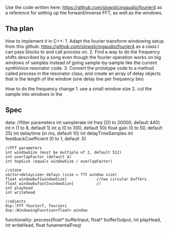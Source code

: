Use the code written here: https://github.com/slowslicingaudio/fourier4 as a reference for setting up the forward/inverse FFT, as well as the windows. 

## Tha plan

How to implement it in C++:
    1. Adapt the fourier transform windowing setup from this github: https://github.com/slowslicingaudio/fourier4 as a class I can pass blocks to and call process on. 
    2. Find a way to do the frequency shifts described by a song even though the fourier operation works on big windows of samples instead of going sample-by-sample like the current synthVoice resonator code.
    3. Convert the prototype code to a method called process in the resonator class, and create an array of delay objects that is the length of the window (one delay line per frequency bin)

How to do the frequency change
    1. use a small window size
    2. cut the sample into windows in the 

## Spec

data:
    //filter parameters
    int samplerate
    int freq    (20 to 20000, default 440)
    int n       (1 to 8, default 1)
    int q       (0 to 300, default 50)
    float gain    (0 to 50, default 25)
    int delaytime        (in ms, default 10)
    int delayTimeSamples
    int feedbackCoefficient (0 to 1, default .5)

    //FFT parameters
    int windowSize (must be multiple of 2, default 512)
    int overlapFactor (default 4)
    int hopSize (equals windowSize / overlapFactor)

    //state
    vector<delayLine> delays (size = fft window size)
    float windowbuf[windowSize]             //two circular buffers
    float windowbufout[windowSize]          //
    int playhead
    int writehead

    //objects
    dsp::FFT fourierf, fourieri
    dsp::WindowingFunction<float> window
functionality:
    process(float* bufferInput, float* bufferOutput, int playHead, int writeHead, float funamentalFreq)
    